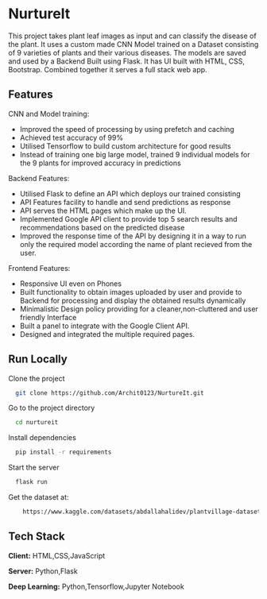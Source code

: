 
# NurtureIt

This project takes plant leaf images as input and can classify the disease of the plant.
It uses a custom made CNN Model trained on a Dataset consisting of 9 varieties of plants and their various diseases. The models are saved and used by a Backend Built using Flask. It has UI built with HTML, CSS, Bootstrap. Combined together it serves a full stack web app.
 


## Features

CNN and Model training:
 - Improved the speed of processing by using prefetch and caching 
 - Achieved test accuracy of 99%
 - Utilised Tensorflow to build custom architecture for good results
 - Instead of training one big large model, trained 9 individual models for the 9 plants for improved accuracy in predictions

Backend Features:
 - Utilised Flask to define an API which deploys our trained consisting
 - API Features facility to handle and send predictions as response 
 - API serves the HTML pages which make up the UI.
 - Implemented Google API client to provide top 5 search results and recommendations
   based on the predicted disease
 - Improved the response time of the API by designing it in a way to run only the   required model according the name of plant recieved from the user.

Frontend Features:
 - Responsive UI even on Phones
 - Built functionality to obtain images uploaded by user and provide to Backend for processing and display the obtained results dynamically
 - Minimalistic Design policy providing for a cleaner,non-cluttered and  user friendly Interface
 - Built a panel to integrate with the Google Client API.
 - Designed and integrated the multiple required pages.


## Run Locally

Clone the project

```bash
  git clone https://github.com/Archit0123/NurtureIt.git
```

Go to the project directory

```bash
  cd nurtureit
```

Install dependencies

```bash
  pip install -r requirements
```

Start the server

```bash
  flask run
```

Get the dataset at:

```bash
    https://www.kaggle.com/datasets/abdallahalidev/plantvillage-dataset
```
## Tech Stack

**Client:** HTML,CSS,JavaScript

**Server:** Python,Flask

**Deep Learning:** Python,Tensorflow,Jupyter Notebook

